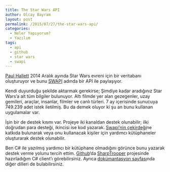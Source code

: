 ```yaml
---
title: The Star Wars API
author: Olcay Bayram
layout: post
permalink: /2015/07/27/the-star-wars-api/
categories:
  - Neler Yapıyorum?
  - Yazılım
tags:
  - api
  - github
  - star wars
  - swapi
---
```

<a href="http://phalt.co/" target="_blank">Paul Hallett</a> 2014 Aralık ayında Star Wars evreni için bir veritabanı oluşturuyor ve bunu <a title="The Star Wars API" href="https://swapi.co/" target="_blank">SWAPI</a> adında bir API ile paylaşıyor.

Kendi duyurduğu şekilde aktarmak gerekirse; Şimdiye kadar aradığınız Star Wars&#8217;a ait tüm bilgiler bulunuyor. Altı filmde yer alan gezegenler, uzay gemileri, araçlar, insanlar, filmler ve canlı türleri. 7 ay içerisinde sunucuya 749.239 adet istek iletilmiş. Bu da demek oluyor ki şu an bunu kullanan uygulamalar var.

İşin bir de destek kısmı var. Projeye iki kanaldan destek olunabilir; ilki doğrudan para desteği, ikincisi ise kod yazarak. [Swapi&#8217;nin çekirdeği][1]ne katkıda bulunarak veya onu kullanacak kişiler için yardımcı kütüphaneler oluşturarak destek olunabilir.

Ben C# ile yazılmış yardımcı bir kütüphane olmadığını görünce bunu yazarak destek verme yolunu tercih ettim. <a href="https://github.com/olcay" target="_blank">Github</a>&#8216;da [SharpTrooper][2] projesinde hazırladığım C# client&#8217;ı görebilirsiniz. Ayrıca [dokümantasyon sayfası][3]nda diğer dilleri de bulabilirsiniz.

 [1]: https://github.com/phalt/swapi
 [2]: https://github.com/olcay/SharpTrooper
 [3]: https://swapi.co/documentation#csharp